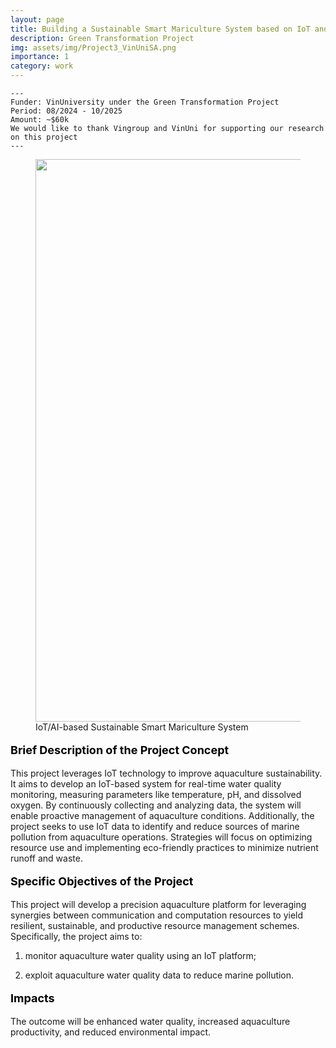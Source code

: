 ```yaml
---
layout: page
title: Building a Sustainable Smart Mariculture System based on IoT and AI Technologies 
description: Green Transformation Project
img: assets/img/Project3_VinUniSA.png
importance: 1
category: work
---
```


    ---
    Funder: VinUniversity under the Green Transformation Project
    Period: 08/2024 - 10/2025
    Amount: ~$60k
    We would like to thank Vingroup and VinUni for supporting our research on this project
    ---



<figure>
  <img src="/assets/img/Project3_VinUniSA.png" width="900" />
  <figcaption>IoT/AI-based Sustainable Smart Mariculture System</figcaption>
</figure>

<p style="text-align: left; color: black; font-size:18px;font-weight:bold">Brief Description of the Project Concept</p>
This project leverages IoT technology to improve aquaculture sustainability. It aims to develop an IoT-based system for real-time water quality monitoring, measuring parameters like temperature, pH, and dissolved oxygen. By continuously collecting and analyzing data, the system will enable proactive management of aquaculture conditions. Additionally, the project seeks to use IoT data to identify and reduce sources of marine pollution from aquaculture operations. Strategies will focus on optimizing resource use and implementing eco-friendly practices to minimize nutrient runoff and waste. 




<div id="v-space">

<p style="text-align: left; color: black; font-size:18px;font-weight:bold">Specific Objectives of the Project</p> 
This project will develop a precision aquaculture platform for leveraging synergies between communication and computation resources to yield resilient, sustainable, and productive resource management schemes.  Specifically, the project aims to: 



1)  monitor aquaculture water quality using an IoT platform;


2)  exploit aquaculture water quality data to reduce marine pollution.






<div id="v-space">
    
<p style="text-align: left; color: black; font-size:18px;font-weight:bold">Impacts</p> 
The outcome will be enhanced water quality, increased aquaculture productivity, and reduced environmental impact.




